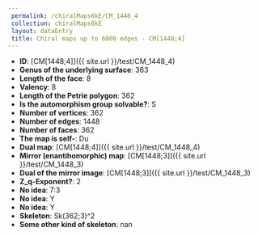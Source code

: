 ```yaml
--- 
 permalink: /chiralMaps6kE/CM_1448_4 
 collection: chiralMaps6kE
 layout: dataEntry
 title: Chiral maps up to 6000 edges - CM[1448;4]
---
```


- **ID**: [CM[1448;4]]({{ site.url }}/test/CM_1448_4)
- **Genus of the underlying surface**: 363
- **Length of the face**: 8
- **Valency**: 8
- **Length of the Petrie polygon**: 362
- **Is the automorphism group solvable?**: S
- **Number of vertices**: 362
- **Number of edges**: 1448
- **Number of faces**: 362
- **The map is self-**: Du
- **Dual map**: [CM[1448;4]]({{ site.url }}/test/CM_1448_4)
- **Mirror (enantihomorphic) map**: [CM[1448;3]]({{ site.url }}/test/CM_1448_3)
- **Dual of the mirror image**: [CM[1448;3]]({{ site.url }}/test/CM_1448_3)
- **Z_q-Exponent?**: 2
- **No idea**:  7:3
- **No idea**: Y
- **No idea**: Y
- **Skeleton**: Sk(362;3)^2
- **Some other kind of skeleton**: nan
